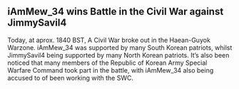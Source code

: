 ## iAmMew_34 wins Battle in the Civil War against JimmySavil4

Today, at aprox. 1840 BST, A Civil War broke out in the Haean-Guyok Warzone. iAmMew_34 was supported by many South Korean patriots, whilst JimmySavil4 being supported by many North Korean patriots. It’s also been noticed that many members of the Republic of Korean Army Special Warfare Command took part in the battle, with iAmMew_34 also being accused to of been working with the SWC.
